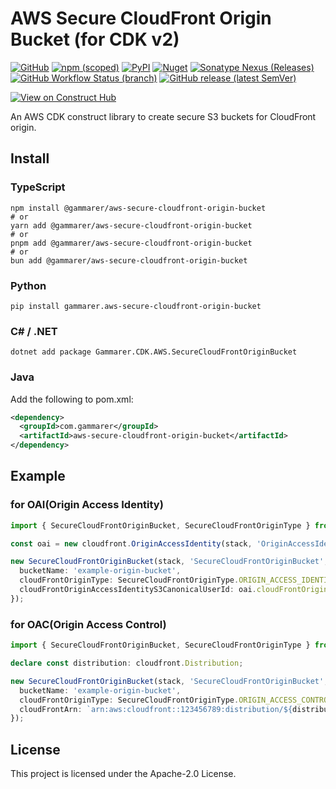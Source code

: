 # AWS Secure CloudFront Origin Bucket (for CDK v2)

[![GitHub](https://img.shields.io/github/license/gammarer/aws-secure-cloudfront-origin-bucket?style=flat-square)](https://github.com/gammarer/aws-secure-cloudfront-origin-bucket/blob/main/LICENSE)
[![npm (scoped)](https://img.shields.io/npm/v/@gammarer/aws-secure-cloudfront-origin-bucket?style=flat-square)](https://www.npmjs.com/package/@gammarer/aws-secure-cloudfront-origin-bucket)
[![PyPI](https://img.shields.io/pypi/v/gammarer.aws-secure-cloudfront-origin-bucket?style=flat-square)](https://pypi.org/project/gammarer.aws-secure-cloudfront-origin-bucket/)
[![Nuget](https://img.shields.io/nuget/v/Gammarer.CDK.AWS.SecureCloudFrontOriginBucket?style=flat-square)](https://www.nuget.org/packages/Gammarer.CDK.AWS.ScureCloudFrontOriginBucket/)
[![Sonatype Nexus (Releases)](https://img.shields.io/nexus/r/com.gammarer/aws-secure-cloudfront-origin-bucket?server=https%3A%2F%2Fs01.oss.sonatype.org%2F&style=flat-square)](https://s01.oss.sonatype.org/content/repositories/releases/com/gammarer/aws-secure-cloudfront-origin-bucket/)
[![GitHub Workflow Status (branch)](https://img.shields.io/github/actions/workflow/status/gammarer/aws-secure-cloudfront-origin-bucket/release.yml?branch=main&label=release&style=flat-square)](https://github.com/gammarer/aws-secure-cloudfront-origin-bucket/actions/workflows/release.yml)
[![GitHub release (latest SemVer)](https://img.shields.io/github/v/release/gammarer/aws-secure-cloudfront-origin-bucket?sort=semver&style=flat-square)](https://github.com/gammarer/aws-secure-cloudfront-origin-bucket/releases)

[![View on Construct Hub](https://constructs.dev/badge?package=@gammarer/aws-secure-cloudfront-origin-bucket)](https://constructs.dev/packages/@gammarer/aws-secure-cloudfront-origin-bucket)

An AWS CDK construct library to create secure S3 buckets for CloudFront origin.

## Install

### TypeScript

```shell
npm install @gammarer/aws-secure-cloudfront-origin-bucket
# or
yarn add @gammarer/aws-secure-cloudfront-origin-bucket
# or 
pnpm add @gammarer/aws-secure-cloudfront-origin-bucket
# or 
bun add @gammarer/aws-secure-cloudfront-origin-bucket
```

### Python

```shell
pip install gammarer.aws-secure-cloudfront-origin-bucket
```

### C# / .NET

```shell
dotnet add package Gammarer.CDK.AWS.SecureCloudFrontOriginBucket
```

### Java

Add the following to pom.xml:

```xml
<dependency>
  <groupId>com.gammarer</groupId>
  <artifactId>aws-secure-cloudfront-origin-bucket</artifactId>
</dependency>
```

## Example

### for OAI(Origin Access Identity)

```typescript
import { SecureCloudFrontOriginBucket, SecureCloudFrontOriginType } from '@gammarer/aws-secure-cloudfront-origin-bucket';

const oai = new cloudfront.OriginAccessIdentity(stack, 'OriginAccessIdentity');

new SecureCloudFrontOriginBucket(stack, 'SecureCloudFrontOriginBucket', {
  bucketName: 'example-origin-bucket',
  cloudFrontOriginType: SecureCloudFrontOriginType.ORIGIN_ACCESS_IDENTITY,
  cloudFrontOriginAccessIdentityS3CanonicalUserId: oai.cloudFrontOriginAccessIdentityS3CanonicalUserId,
});
```

### for OAC(Origin Access Control)

```typescript
import { SecureCloudFrontOriginBucket, SecureCloudFrontOriginType } from '@gammarer/aws-secure-cloudfront-origin-bucket';

declare const distribution: cloudfront.Distribution;

new SecureCloudFrontOriginBucket(stack, 'SecureCloudFrontOriginBucket', {
  bucketName: 'example-origin-bucket',
  cloudFrontOriginType: SecureCloudFrontOriginType.ORIGIN_ACCESS_CONTROL,
  cloudFrontArn: `arn:aws:cloudfront::123456789:distribution/${distribution.distributionId}`,
});
```

## License

This project is licensed under the Apache-2.0 License.
